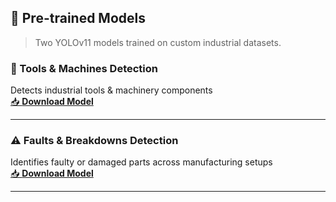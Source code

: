 ## 🧠 Pre-trained Models

> Two YOLOv11 models trained on custom industrial datasets.

### 🔧 Tools & Machines Detection  
Detects industrial tools & machinery components  
[📥 **Download Model**](https://drive.google.com/file/d/1ZreG4TP2WSpivRTMe_4oWqB87mzQ3oZ7/view?usp=sharing)

---

### ⚠️ Faults & Breakdowns Detection  
Identifies faulty or damaged parts across manufacturing setups  
[📥 **Download Model**](https://drive.google.com/file/d/1pveSD0okpU-CLVGq1G6X3401ENEOWKcU/view?usp=sharing)

---
